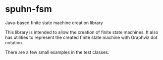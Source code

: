 # spuhn-fsm
Java-based finite state machine creation library

This library is intended to allow the creation of finite state machines.  It also has utilities to represent the created finite state machine with Graphviz dot notation.

There are a few small examples in the test classes.
